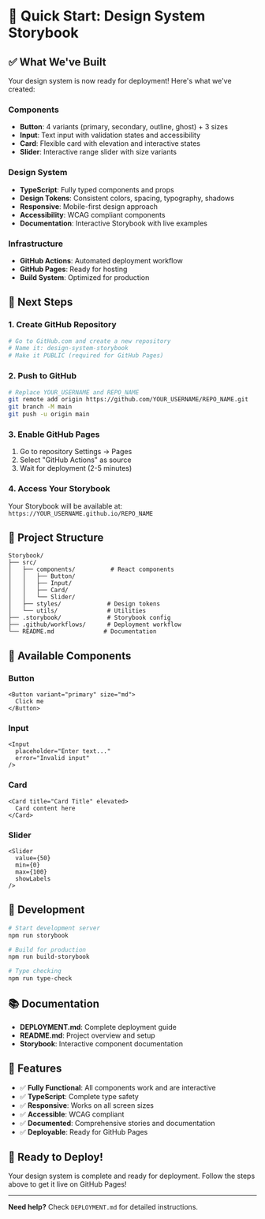 # 🚀 Quick Start: Design System Storybook

## ✅ What We've Built

Your design system is now ready for deployment! Here's what we've created:

### **Components**
- **Button**: 4 variants (primary, secondary, outline, ghost) + 3 sizes
- **Input**: Text input with validation states and accessibility
- **Card**: Flexible card with elevation and interactive states
- **Slider**: Interactive range slider with size variants

### **Design System**
- **TypeScript**: Fully typed components and props
- **Design Tokens**: Consistent colors, spacing, typography, shadows
- **Responsive**: Mobile-first design approach
- **Accessibility**: WCAG compliant components
- **Documentation**: Interactive Storybook with live examples

### **Infrastructure**
- **GitHub Actions**: Automated deployment workflow
- **GitHub Pages**: Ready for hosting
- **Build System**: Optimized for production

## 🎯 Next Steps

### 1. Create GitHub Repository
```bash
# Go to GitHub.com and create a new repository
# Name it: design-system-storybook
# Make it PUBLIC (required for GitHub Pages)
```

### 2. Push to GitHub
```bash
# Replace YOUR_USERNAME and REPO_NAME
git remote add origin https://github.com/YOUR_USERNAME/REPO_NAME.git
git branch -M main
git push -u origin main
```

### 3. Enable GitHub Pages
1. Go to repository Settings → Pages
2. Select "GitHub Actions" as source
3. Wait for deployment (2-5 minutes)

### 4. Access Your Storybook
Your Storybook will be available at:
`https://YOUR_USERNAME.github.io/REPO_NAME`

## 📁 Project Structure

```
Storybook/
├── src/
│   ├── components/          # React components
│   │   ├── Button/
│   │   ├── Input/
│   │   ├── Card/
│   │   └── Slider/
│   ├── styles/             # Design tokens
│   └── utils/              # Utilities
├── .storybook/             # Storybook config
├── .github/workflows/      # Deployment workflow
└── README.md              # Documentation
```

## 🎨 Available Components

### Button
```tsx
<Button variant="primary" size="md">
  Click me
</Button>
```

### Input
```tsx
<Input 
  placeholder="Enter text..."
  error="Invalid input"
/>
```

### Card
```tsx
<Card title="Card Title" elevated>
  Card content here
</Card>
```

### Slider
```tsx
<Slider 
  value={50} 
  min={0} 
  max={100}
  showLabels
/>
```

## 🔧 Development

```bash
# Start development server
npm run storybook

# Build for production
npm run build-storybook

# Type checking
npm run type-check
```

## 📚 Documentation

- **DEPLOYMENT.md**: Complete deployment guide
- **README.md**: Project overview and setup
- **Storybook**: Interactive component documentation

## 🎯 Features

- ✅ **Fully Functional**: All components work and are interactive
- ✅ **TypeScript**: Complete type safety
- ✅ **Responsive**: Works on all screen sizes
- ✅ **Accessible**: WCAG compliant
- ✅ **Documented**: Comprehensive stories and documentation
- ✅ **Deployable**: Ready for GitHub Pages

## 🚀 Ready to Deploy!

Your design system is complete and ready for deployment. Follow the steps above to get it live on GitHub Pages!

---

**Need help?** Check `DEPLOYMENT.md` for detailed instructions. 